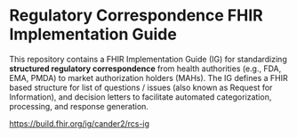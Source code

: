 # Regulatory Correspondence FHIR Implementation Guide

This repository contains a FHIR Implementation Guide (IG) for standardizing **structured regulatory correspondence** from health authorities (e.g., FDA, EMA, PMDA) to market authorization holders (MAHs). The IG defines a FHIR based structure for list of questions / issues (also known as Request for Information), and decision letters to facilitate automated categorization, processing, and response generation. 

https://build.fhir.org/ig/cander2/rcs-ig

